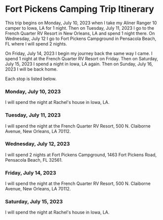 # Fort Pickens Camping Trip Itinerary

This trip begins on Monday, July 10, 2023 when I take my Aliner Ranger 10 camper to Iowa, LA for 1 night. Then on Tuesday, July 11, 2023 I go to the French Quarter RV Resort in New Orleans, LA and spend 1 night there. On Wednesday, July 12 I go to Fort Pickens Campground in Pensacola Beach, FL where I will spend 2 nights.

On Friday, July 14, 2023 I begin my journey back the same way I came. I spend 1 night at the French Quarter RV Resort on Friday. Then on Saturday, July 15, 2023 I spend a night in Iowa, LA again. Then on Sunday, July 16, 2023 I will be back home.

Each stop is listed below.


### Monday, July 10, 2023

I will spend the night at Rachel's house in Iowa, LA.


### Tuesday, July 11, 2023

I will spend the night at the French Quarter RV Resort, 500 N. Claiborne Avenue, New Orleans, LA 70112.


### Wednesday, July 12, 2023

I will spend 2 nights at Fort Pickens Campground, 1463 Fort Pickens Road, Pensacola Beach, FL 32561.


### Friday, July 14, 2023

I will spend the night at the French Quarter RV Resort, 500 N. Claiborne Avenue, New Orleans, LA 70112.


### Saturday, July 15, 2023

I will spend the night at Rachel's house in Iowa, LA.

